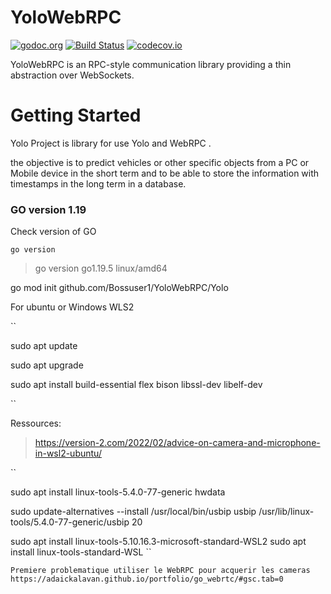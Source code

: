 # YoloWebRPC

[![godoc.org](http://img.shields.io/badge/godoc-reference-5272B4.svg?style=flat-square)](https://godoc.org/github.com/Benzinga/go-webrpc) [![Build Status](https://travis-ci.org/Benzinga/go-webrpc.svg)](https://travis-ci.org/Benzinga/go-webrpc) [![codecov.io](http://codecov.io/github/Benzinga/go-webrpc/coverage.svg?branch=master)](http://codecov.io/github/Benzinga/go-webrpc?branch=master)


YoloWebRPC is an RPC-style communication library providing a thin abstraction over WebSockets.



# Getting Started

Yolo Project is library for use Yolo and WebRPC .

the objective is to predict vehicles or other specific objects from a PC or Mobile device in the short term and to be able to store the information with timestamps in the long term in a database. 

### GO version 1.19

Check version of GO 

``
 go version 
``
> go version go1.19.5 linux/amd64


go mod init github.com/Bossuser1/YoloWebRPC/Yolo


For ubuntu or Windows WLS2

``

sudo apt update

sudo apt upgrade

sudo apt install build-essential flex bison libssl-dev libelf-dev

``

Ressources: 
> https://version-2.com/2022/02/advice-on-camera-and-microphone-in-wsl2-ubuntu/

``

sudo apt install linux-tools-5.4.0-77-generic hwdata

sudo update-alternatives --install /usr/local/bin/usbip usbip /usr/lib/linux-tools/5.4.0-77-generic/usbip 20

sudo apt install linux-tools-5.10.16.3-microsoft-standard-WSL2
sudo apt install linux-tools-standard-WSL
``


```
Premiere problematique utiliser le WebRPC pour acquerir les cameras
https://adaickalavan.github.io/portfolio/go_webrtc/#gsc.tab=0
```

